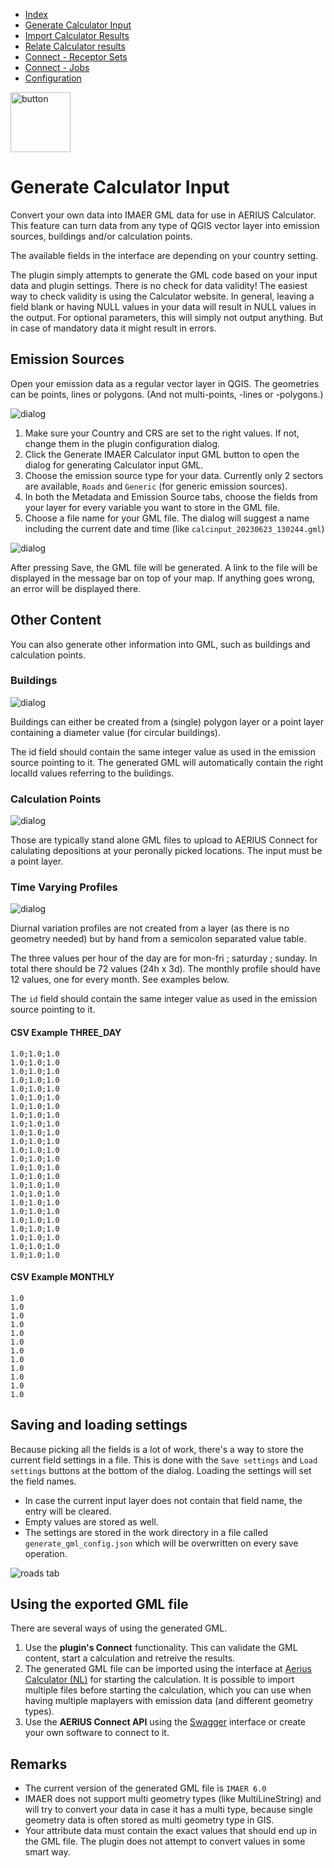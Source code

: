 * [Index](index.md)
* [Generate Calculator Input](01_generate_calc_input.md)
* [Import Calculator Results](04_import_calc_results.md)
* [Relate Calculator results](05_relate_calc_results.md)
* [Connect - Receptor Sets](07_connect_receptor_sets.md)
* [Connect - Jobs](08_connect_jobs.md)
* [Configuration](09_configuration.md)

<img src="img/icons/icon_generate_calc_input.svg" alt="button" width="96"/>

# Generate Calculator Input

Convert your own data into IMAER GML data for use in AERIUS Calculator. This feature can turn data from any type of QGIS vector layer into emission sources, buildings and/or calculation points.

The available fields in the interface are depending on your country setting.

The plugin simply attempts to generate the GML code based on your input data and plugin settings. There is no check for data validity! The easiest way to check validity is using the Calculator website.
In general, leaving a field blank or having NULL values in your data will result in NULL values in the output. For optional parameters, this will simply not output anything. But in case of mandatory data it might result in errors.

## Emission Sources

Open your emission data as a regular vector layer in QGIS. The geometries can be points,
lines or polygons. (And not multi-points, -lines or -polygons.)

![dialog](img/generate_aerius_calculator_input_dlg_2.png)

1. Make sure your Country and CRS are set to the right values. If not, change them in the plugin configuration dialog.
2. Click the Generate IMAER Calculator input GML button to open the dialog for generating Calculator input GML.
3. Choose the emission source type for your data. Currently only 2 sectors are available, `Roads` and `Generic` (for generic emission sources).
4. In both the Metadata and Emission Source tabs, choose the fields from your layer for every variable you want to store in the GML file.
5. Choose a file name for your GML file. The dialog will suggest a name including the current date and time (like `calcinput_20230623_130244.gml`)

![dialog](img/generate_aerius_calculator_input_dlg_es.png)

After pressing Save, the GML file will be generated. A link to the file will be displayed in the message bar on top of your map. If anything goes wrong, an error will be displayed there.

## Other Content

You can also generate other information into GML, such as buildings and calculation points.

### Buildings

![dialog](img/generate_aerius_calculator_input_dlg_bld.png)

Buildings can either be created from a (single) polygon layer or a point layer containing
a diameter value (for circular buildings).

The id field should contain the same integer value as used in the emission source pointing to it. The generated GML will automatically contain the right localId values referring to the buildings.

### Calculation Points

![dialog](img/generate_aerius_calculator_input_dlg_cp.png)

Those are typically stand alone GML files to upload to AERIUS Connect for calulating depositions at your peronally picked locations. The input must be a point layer.

### Time Varying Profiles

![dialog](img/generate_aerius_calculator_input_dlg_dv.png)

Diurnal variation profiles are not created from a layer (as there is no geometry needed) but by hand
from a semicolon separated value table.

The three values per hour of the day are for mon-fri ; saturday ; sunday. In total there should be 72 values (24h x 3d). The monthly profile should have 12 values, one for every month. See examples below.

The `id` field should contain the same integer value as used in the emission source pointing to it.

#### CSV Example THREE_DAY

```
1.0;1.0;1.0
1.0;1.0;1.0
1.0;1.0;1.0
1.0;1.0;1.0
1.0;1.0;1.0
1.0;1.0;1.0
1.0;1.0;1.0
1.0;1.0;1.0
1.0;1.0;1.0
1.0;1.0;1.0
1.0;1.0;1.0
1.0;1.0;1.0
1.0;1.0;1.0
1.0;1.0;1.0
1.0;1.0;1.0
1.0;1.0;1.0
1.0;1.0;1.0
1.0;1.0;1.0
1.0;1.0;1.0
1.0;1.0;1.0
1.0;1.0;1.0
1.0;1.0;1.0
1.0;1.0;1.0
1.0;1.0;1.0
```

#### CSV Example MONTHLY

```
1.0
1.0
1.0
1.0
1.0
1.0
1.0
1.0
1.0
1.0
1.0
1.0
```

## Saving and loading settings

Because picking all the fields is a lot of work, there's a way to store the current
field settings in a file. This is done with the `Save settings` and `Load settings` buttons
at the bottom of the dialog.
Loading the settings will set the field names.
* In case the current input layer does not contain that field name, the entry will be cleared.
* Empty values are stored as well.
* The settings are stored in the work directory in a file called `generate_gml_config.json`
which will be overwritten on every save operation.

![roads tab](img/generate_aerius_calculator_input_dlg_3.png)

## Using the exported GML file

There are several ways of using the generated GML.

1. Use the **plugin's Connect** functionality. This can validate the GML content, start a calculation and retreive the results.
2. The generated GML file can be imported using the interface at [Aerius Calculator (NL)](https://calculator.aerius.nl/) for starting the calculation. It is possible
to import multiple files before starting the calculation, which you can use when having
multiple maplayers with emission data (and different geometry types).
3. Use the **AERIUS Connect API** using the [Swagger](https://connect.aerius.nl/) interface or
create your own software to connect to it.

## Remarks

* The current version of the generated GML file is `IMAER 6.0`
* IMAER does not support multi geometry types (like MultiLineString) and will try to
convert your data in case it has a multi type, because single geometry data is often stored as multi geometry type in GIS.
* Your attribute data must contain the exact values that should end up in the GML file. The plugin does not attempt to convert values in some smart way.
